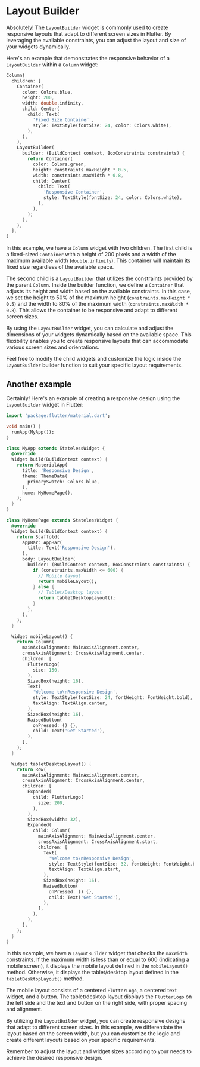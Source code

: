 # Layout Builder

Absolutely! The `LayoutBuilder` widget is commonly used to create responsive layouts that adapt to different screen sizes in Flutter. By leveraging the available constraints, you can adjust the layout and size of your widgets dynamically.

Here's an example that demonstrates the responsive behavior of a `LayoutBuilder` within a `Column` widget:

```dart
Column(
  children: [
    Container(
      color: Colors.blue,
      height: 200,
      width: double.infinity,
      child: Center(
        child: Text(
          'Fixed Size Container',
          style: TextStyle(fontSize: 24, color: Colors.white),
        ),
      ),
    ),
    LayoutBuilder(
      builder: (BuildContext context, BoxConstraints constraints) {
        return Container(
          color: Colors.green,
          height: constraints.maxHeight * 0.5,
          width: constraints.maxWidth * 0.8,
          child: Center(
            child: Text(
              'Responsive Container',
              style: TextStyle(fontSize: 24, color: Colors.white),
            ),
          ),
        );
      },
    ),
  ],
)
```

In this example, we have a `Column` widget with two children. The first child is a fixed-sized `Container` with a height of 200 pixels and a width of the maximum available width (`double.infinity`). This container will maintain its fixed size regardless of the available space.

The second child is a `LayoutBuilder` that utilizes the constraints provided by the parent `Column`. Inside the builder function, we define a `Container` that adjusts its height and width based on the available constraints. In this case, we set the height to 50% of the maximum height (`constraints.maxHeight * 0.5`) and the width to 80% of the maximum width (`constraints.maxWidth * 0.8`). This allows the container to be responsive and adapt to different screen sizes.

By using the `LayoutBuilder` widget, you can calculate and adjust the dimensions of your widgets dynamically based on the available space. This flexibility enables you to create responsive layouts that can accommodate various screen sizes and orientations.

Feel free to modify the child widgets and customize the logic inside the `LayoutBuilder` builder function to suit your specific layout requirements.


## Another example

Certainly! Here's an example of creating a responsive design using the `LayoutBuilder` widget in Flutter:

```dart
import 'package:flutter/material.dart';

void main() {
  runApp(MyApp());
}

class MyApp extends StatelessWidget {
  @override
  Widget build(BuildContext context) {
    return MaterialApp(
      title: 'Responsive Design',
      theme: ThemeData(
        primarySwatch: Colors.blue,
      ),
      home: MyHomePage(),
    );
  }
}

class MyHomePage extends StatelessWidget {
  @override
  Widget build(BuildContext context) {
    return Scaffold(
      appBar: AppBar(
        title: Text('Responsive Design'),
      ),
      body: LayoutBuilder(
        builder: (BuildContext context, BoxConstraints constraints) {
          if (constraints.maxWidth <= 600) {
            // Mobile layout
            return mobileLayout();
          } else {
            // Tablet/Desktop layout
            return tabletDesktopLayout();
          }
        },
      ),
    );
  }

  Widget mobileLayout() {
    return Column(
      mainAxisAlignment: MainAxisAlignment.center,
      crossAxisAlignment: CrossAxisAlignment.center,
      children: [
        FlutterLogo(
          size: 150,
        ),
        SizedBox(height: 16),
        Text(
          'Welcome to\nResponsive Design',
          style: TextStyle(fontSize: 24, fontWeight: FontWeight.bold),
          textAlign: TextAlign.center,
        ),
        SizedBox(height: 16),
        RaisedButton(
          onPressed: () {},
          child: Text('Get Started'),
        ),
      ],
    );
  }

  Widget tabletDesktopLayout() {
    return Row(
      mainAxisAlignment: MainAxisAlignment.center,
      crossAxisAlignment: CrossAxisAlignment.center,
      children: [
        Expanded(
          child: FlutterLogo(
            size: 200,
          ),
        ),
        SizedBox(width: 32),
        Expanded(
          child: Column(
            mainAxisAlignment: MainAxisAlignment.center,
            crossAxisAlignment: CrossAxisAlignment.start,
            children: [
              Text(
                'Welcome to\nResponsive Design',
                style: TextStyle(fontSize: 32, fontWeight: FontWeight.bold),
                textAlign: TextAlign.start,
              ),
              SizedBox(height: 16),
              RaisedButton(
                onPressed: () {},
                child: Text('Get Started'),
              ),
            ],
          ),
        ),
      ],
    );
  }
}
```

In this example, we have a `LayoutBuilder` widget that checks the `maxWidth` constraints. If the maximum width is less than or equal to 600 (indicating a mobile screen), it displays the mobile layout defined in the `mobileLayout()` method. Otherwise, it displays the tablet/desktop layout defined in the `tabletDesktopLayout()` method.

The mobile layout consists of a centered `FlutterLogo`, a centered text widget, and a button. The tablet/desktop layout displays the `FlutterLogo` on the left side and the text and button on the right side, with proper spacing and alignment.

By utilizing the `LayoutBuilder` widget, you can create responsive designs that adapt to different screen sizes. In this example, we differentiate the layout based on the screen width, but you can customize the logic and create different layouts based on your specific requirements.

Remember to adjust the layout and widget sizes according to your needs to achieve the desired responsive design.
